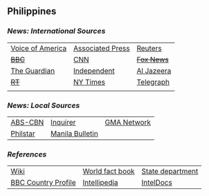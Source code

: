 ## Philippines ##

### _News: International Sources_ ###
|   |   |   |
| --- | --- | --- |
| [Voice of America](https://www.voanews.com/search?search_api_fulltext=Philippines&type=1&sort_by=publication_time) | [Associated Press](https://apnews.com/Philippines) | [Reuters](https://www.reuters.com/places/Philippines) |
| [~~BBC~~]() | [CNN](https://cnnphilippines.com/news/) | [~~Fox News~~]() |
| [The Guardian](https://www.theguardian.com/world/Philippines)  | [Independent](https://www.independent.co.uk/topic/Philippines) | [Al Jazeera](https://www.aljazeera.com/topics/country/Philippines.html) |
| [~~RT~~]() | [NY Times](https://www.nytimes.com/section/world/Philippines) | [Telegraph](https://www.telegraph.co.uk/Philippines/) |
|  |  |  |

### _News: Local Sources_ ###
|   |   |   |
| --- | --- | --- |
| [ABS-CBN](https://news.abs-cbn.com/) | [Inquirer](https://www.inquirer.net/?utm_expid=.0L9uiKVyT_CteSE5s3c0XQ.0&utm_referrer=https%3A%2F%2Fduckduckgo.com%2F) | [GMA Network](https://www.gmanetwork.com/news/) |
| [Philstar](https://www.philstar.com/) | [Manila Bulletin](https://mb.com.ph/) |  |


### _References_ ###
|   |   |   |
| --- | --- | --- |
| [Wiki](https://en.wikipedia.org/wiki/Philippines) | [World fact book](https://www.cia.gov/library/publications/resources/the-world-factbook/geos/rp.html) | [State department](https://www.state.gov/countries-areas/philippines/) |
| [BBC Country Profile](https://www.bbc.co.uk/news/world-asia-15521300) | [Intellipedia](https://intellipedia.intelink.gov/wiki/Philippines) | [IntelDocs](https://inteldocs.intelink.gov/search/folder?q=Philippines) |

